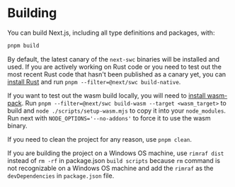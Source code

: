 # Building

You can build Next.js, including all type definitions and packages, with:

```bash
pnpm build
```

By default, the latest canary of the `next-swc` binaries will be installed and used. If you are actively working on Rust code or you need to test out the most recent Rust code that hasn't been published as a canary yet, you can [install Rust](https://www.rust-lang.org/tools/install) and run `pnpm --filter=@next/swc build-native`.

If you want to test out the wasm build locally, you will need to [install wasm-pack](https://rustwasm.github.io/wasm-pack/installer/). Run `pnpm --filter=@next/swc build-wasm --target <wasm_target>` to build and `node ./scripts/setup-wasm.mjs` to copy it into your `node_modules`. Run next with `NODE_OPTIONS='--no-addons'` to force it to use the wasm binary.

If you need to clean the project for any reason, use `pnpm clean`.

If you are building the project on a Windows OS machine, use `rimraf dist` instead of `rm -rf` in package.json `build scripts` because `rm` command is not recognizable on a Windows OS machine and add the `rimraf` as the `devDependencies` in `package.json` file.
